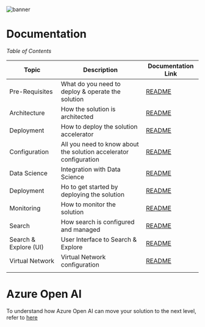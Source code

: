 ![banner](media/banner.png)

# Documentation

_Table of Contents_ 

| Topic  | Description | Documentation Link | 
|----|----|----|
| Pre-Requisites | What do you need to deploy & operate the solution | [README](pre-reqs/README.md)| 
| Architecture | How the solution is architected|[README](architecture/README.md)| 
| Deployment | How to deploy the solution accelerator |[README](deployment/README.md)| 
| Configuration | All you need to know about the solution accelerator configuration |[README](configuration/README.md)| 
| Data Science | Integration with Data Science |[README](data-science/README.md)| 
| Deployment | Ho to get started by deploying the solution |[README](deployment/README.md)| 
| Monitoring | How to monitor the solution |[README](monitoring/README.md)| 
| Search | How search is configured and managed |[README](search/README.md)| 
| Search & Explore (UI) | User Interface to Search & Explore |[README](ui/README.md)| 
| Virtual Network | Virtual Network configuration |[README](vnet/README.md)| 
||||

# Azure Open AI 

To understand how Azure Open AI can move your solution to the next level, refer to [here](openai/README.md)
